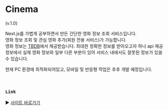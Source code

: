 # Cinema
(v.1.0)

Next.js를 가볍게 공부하면서 만든 간단한 영화 정보 조회 서비스입니다. <br/>
영화 정보 조회 및 관심 영화 추가(회원 전용 서비스)가 가능합니다. <br/>
영화 정보는 [TBDB](www.themoviedb.org)에서 제공받습니다.
최대한 정확한 정보를 받아오고자 하나 api 제공 정보에서 실제 영화 정보와 일부 다른 부분이 있어 서비스 내에서도 잘못된 정보가 있을 수 있습니다.

현재 PC 환경에 최적화되어있고, 모바일 및 반응형 작업은 추후 개발 예정입니다.

<br/>

### `Link`
▶️ [사이트 바로가기](cinema-green-sigma.vercel.app)
